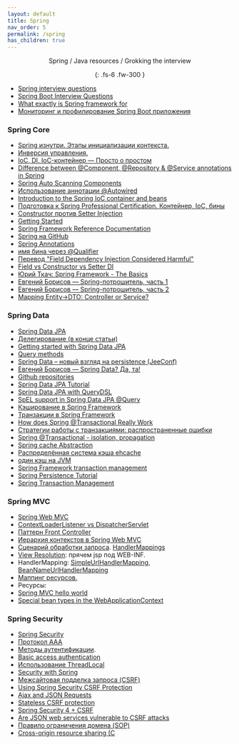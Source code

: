 ```yaml
---
layout: default
title: Spring
nav_order: 5
permalink: /spring
has_children: true
---
```

<div align="center" markdown="1">
Spring / Java resources / Grokking the interview

{: .fs-6 .fw-300 }
</div>

- <a href="https://habr.com/ru/post/350682/">Spring interview questions</a>
- <a href="https://www.baeldung.com/spring-boot-interview-questions">Spring Boot Interview Questions</a>
- <a href="https://stackoverflow.com/questions/1061717/what-exactly-is-spring-framework-for">What exactly is Spring framework for</a>
- <a href="https://habr.com/ru/post/535816/">Мониторинг и профилирование Spring Boot приложения</a>

### Spring Core

-  <a href="http://habrahabr.ru/post/222579/">Spring изнутри. Этапы инициализации контекста.</a>
-  <a href="https://ru.wikipedia.org/wiki/Инверсия_управления">Инверсия управления.</a>
-  <a href="http://habrahabr.ru/post/131993/">IoC, DI, IoC-контейнер — Просто о простом</a>
-  <a href="http://stackoverflow.com/questions/6827752/whats-the-difference-between-component-repository-service-annotations-in">Difference between @Component, @Repository & @Service annotations in Spring</a>
-  <a href="http://www.mkyong.com/spring/spring-auto-scanning-components/">Spring Auto Scanning Components</a>
-  <a href="http://www.seostella.com/ru/article/2012/02/12/ispolzovanie-annotacii-autowired-v-spring-3.html">Использование аннотации @Autowired</a>
-  <a href="https://docs.spring.io/spring/docs/current/spring-framework-reference/html/beans.html">Introduction to the Spring IoC container and beans</a>
- [Подготовка к Spring Professional Certification. Контейнер, IoC, бины](https://habr.com/ru/post/470305/)
-  <a href="http://it.vaclav.kiev.ua/2010/12/25/spring-framework-for-begginers-part-7/">Constructor против Setter Injection </a>
-  <a href="https://spring.io/guides">Getting Started</a>
-  <a href="https://docs.spring.io/spring/docs/current/spring-framework-reference/">Spring Framework Reference Documentation</a>
-  <a href="https://github.com/spring-projects">Spring на GitHub</a>
-  <a href="https://dzone.com/refcardz/spring-annotations">Spring Annotations</a>
-  <a href="http://www.mkyong.com/spring/spring-autowiring-qualifier-example/"> имя бина через @Qualifier</a>
- [Перевод "Field Dependency Injection Considered Harmful"](https://habrahabr.ru/post/334636/)
- [Field vs Constructor vs Setter DI](http://stackoverflow.com/questions/39890849/what-exactly-is-field-injection-and-how-to-avoid-it)
- [Юрий Ткач: Spring Framework - The Basics](https://www.youtube.com/playlist?list=PL6jg6AGdCNaWF-sUH2QDudBRXo54zuN1t)
- [Евгений Борисов — Spring-потрошитель, часть 1](https://www.youtube.com/watch?v=BmBr5diz8WA)
- [Евгений Борисов — Spring-потрошитель, часть 2](https://www.youtube.com/watch?v=cou_qomYLNU)
- [Mapping Entity->DTO: Controller or Service?](http://stackoverflow.com/questions/31644131)

### Spring Data

-  <a class="anchor" id="datajpa"></a><a href="http://projects.spring.io/spring-data-jpa/">Spring Data JPA</a>
-  <a href="https://habrahabr.ru/post/232381/#datajpa">Делегирование (в конце статьи)</a>
-  <a href="https://spring.io/blog/2011/02/10/getting-started-with-spring-data-jpa">Getting started with Spring Data JPA</a>
-  <a href="http://docs.spring.io/spring-data/jpa/docs/current/reference/html/#jpa.query-methods.query-creation">Query methods</a>
-  <a href="http://jeeconf.com/archive/jeeconf-2013/materials/spring-data/">Spring Data – новый взгляд на persistence (JeeConf)</a>
-  <a href="https://www.youtube.com/watch?v=nwM7A4TwU3M">Евгений Борисов — Spring Data? Да, та!</a>
-  <a href="https://github.com/spring-projects?query=spring-data">Github repositories</a>
-  <a href="http://www.petrikainulainen.net/spring-data-jpa-tutorial">Spring Data JPA Tutorial</a>
-  <a href="https://blog.42.nl/articles/spring-data-jpa-with-querydsl-repositories-made-easy/">Spring Data JPA with QueryDSL</a>
-  [SpEL support in Spring Data JPA @Query](https://spring.io/blog/2014/07/15/spel-support-in-spring-data-jpa-query-definitions)
-  <a href="http://habrahabr.ru/post/113945/">Кэширование в Spring Framework</a>
- [Транзакции в Spring Framework](https://medium.com/@kirill.sereda/%D1%82%D1%80%D0%B0%D0%BD%D0%B7%D0%B0%D0%BA%D1%86%D0%B8%D0%B8-%D0%B2-spring-framework-a7ec509df6d2)
- <a href="https://dzone.com/articles/how-does-spring-transactional">How does Spring @Transactional Really Work</a>
- <a href="https://www.ibm.com/developerworks/ru/library/j-ts1/">Стратегии работы с транзакциями: распространенные ошибки</a>
- <a href="http://stackoverflow.com/questions/8490852/spring-transactional-isolation-propagation">Spring @Transactional - isolation, propagation</a>
-  <a href="https://docs.spring.io/spring/docs/current/spring-framework-reference/integration.html#cache">Spring cache Abstraction</a>
-  <a href="http://habrahabr.ru/post/25140/">Распределённая система кэша ehcache</a>
-  <a href="http://stackoverflow.com/questions/10013288/another-unnamed-cachemanager-already-exists-in-the-same-vm-ehcache-2-5">один кэш на JVM</a>
- <a href="http://docs.spring.io/spring-framework/docs/4.0.x/spring-framework-reference/html/transaction.html">Spring Framework transaction management</a>
- <a href="http://www.baeldung.com/persistence-with-spring-series/">Spring Persistence Tutorial</a>
- <a href="http://www.tutorialspoint.com/spring/spring_transaction_management.htm">Spring Transaction Management</a>

### Spring MVC

- <a class="anchor" id="mvc"></a><a href="https://docs.spring.io/spring/docs/current/spring-framework-reference/web.html#mvc">Spring Web MVC</a>
- [ContextLoaderListener vs DispatcherServlet](https://howtodoinjava.com/spring-mvc/contextloaderlistener-vs-dispatcherservlet/)
-  <a href="http://design-pattern.ru/patterns/front-controller.html">Паттерн Front Controller</a>
-  <a href="https://docs.spring.io/spring/docs/current/spring-framework-reference/web.html#mvc-servlet-context-hierarchy">Иерархия контекстов в Spring Web MVC</a>
-  <a href="http://www.tutorialspoint.com/spring/spring_web_mvc_framework.htm">Сценарий обработки запроса</a>. <a href="http://www.studytrails.com/frameworks/spring/spring-mvc.jsp">HandlerMappings</a>
-  <a href="https://docs.spring.io/spring/docs/current/spring-framework-reference/web.html#mvc-viewresolver">View Resolution</a>: прячем jsp под WEB-INF.
-  HandlerMapping: <a href="http://www.mkyong.com/spring-mvc/spring-mvc-simpleurlhandlermapping-example/">SimpleUrlHandlerMapping</a>, <a href="http://www.mkyong.com/spring-mvc/spring-mvc-beannameurlhandlermapping-example/">BeanNameUrlHandlerMapping</a>
-  <a href="https://docs.spring.io/spring/docs/current/spring-framework-reference/web.html#mvc-caching-static-resources">Маппинг ресурсов.</a>
-  Ресурсы:
-  <a href="http://www.mkyong.com/spring-mvc/spring-mvc-hello-world-example/">Spring MVC hello world</a>
-  <a href="https://docs.spring.io/spring/docs/current/spring-framework-reference/web.html#mvc-servlet-special-bean-types">Special bean types in the WebApplicationContext</a>

### Spring Security

-  <a href="http://projects.spring.io/spring-security/">Spring Security</a>
-  <a href="https://ru.wikipedia.org/wiki/Протокол_AAA">Протокол AAA</a>
-  <a href="https://ru.wikipedia.org/wiki/Аутентификация_в_Интернете">Методы аутентификации</a>.
-  <a href="https://en.wikipedia.org/wiki/Basic_access_authentication">Basic access authentication</a>
-  <a href="http://articles.javatalks.ru/articles/17">Использование ThreadLocal</a>
-  <a href="http://www.baeldung.com/security-spring">Security with Spring</a>
-  <a class="anchor" id="csrf"></a><a href="https://ru.wikipedia.org/wiki/Межсайтовая_подделка_запроса">Межсайтовая подделка запроса (CSRF)</a>
-  <a href="https://docs.spring.io/spring-security/site/docs/current/reference/html/web-app-security.html#csrf-using">Using Spring Security CSRF Protection</a>
-  <a href="https://docs.spring.io/spring-security/site/docs/current/reference/html/web-app-security.html#csrf-include-csrf-token-ajax">Ajax and JSON Requests</a>
-  <a href="http://blog.jdriven.com/2014/10/stateless-spring-security-part-1-stateless-csrf-protection/">Stateless CSRF protection</a>
-  <a href="http://habrahabr.ru/post/264641/">Spring Security 4 + CSRF</a>
-  <a href="http://stackoverflow.com/questions/11008469/are-json-web-services-vulnerable-to-csrf-attacks">Are JSON web services vulnerable to CSRF attacks</a>
-  <a href="https://ru.wikipedia.org/wiki/Правило_ограничения_домена">Правило ограничения домена (SOP)</a>
-  <a href="https://ru.wikipedia.org/wiki/Cross-origin_resource_sharing">Cross-origin resource sharing (C

